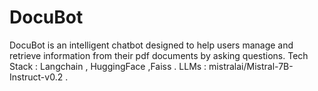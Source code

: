 # DocuBot
DocuBot is an intelligent chatbot designed to help users manage and retrieve information from their pdf documents by asking questions.
Tech Stack : Langchain , HuggingFace ,Faiss .
LLMs : mistralai/Mistral-7B-Instruct-v0.2 .
